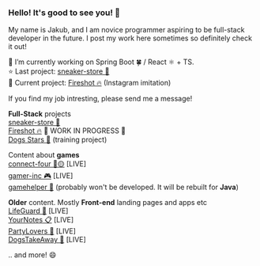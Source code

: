 
### Hello! It's good to see you! 👋

My name is Jakub, and I am novice programmer aspiring to be full-stack developer in the future. I post my work here sometimes so definitely check it out!

🔭 I’m currently working on Spring Boot 🍀 / React ⚛ + TS.<br>
⭐ Last project: [sneaker-store 👟](https://github.com/MemeeMaster/sneaker-store)<br>
🚧 Current project: [Fireshot 🔥](https://github.com/MemeeMaster/fireshot) (Instagram imitation)<br>

If you find my job intresting, please send me a message!

**Full-Stack** projects<br>
[sneaker-store 👟](https://github.com/MemeeMaster/sneaker-store)<br>
[Fireshot 🔥](https://github.com/MemeeMaster/fireshot) 🚧 WORK IN PROGRESS 🚧<br>
[Dogs Stars 🐶](https://github.com/MemeeMaster/training) (training project)<br>

Content about **games**<br>
[connect-four 🔴🟡](https://memeemaster.github.io/connect-four/) [LIVE]<br>
[gamer-inc 🎮](https://memeemaster.github.io/gamerinc-project/) [LIVE]<br>
[gamehelper 🤖](https://github.com/MemeeMaster/sneaker-store) (probably won't be developed. It will be rebuilt for **Java**)<br>

**Older** content. Mostly **Front-end** landing pages and apps etc<br>
[LifeGuard 💊](https://memeemaster.github.io/lifeguard/) [LIVE]<br>
[YourNotes 📋](https://memeemaster.github.io/yournotes-project/) [LIVE]<br>
[PartyLovers 🎉](https://memeemaster.github.io/partylovers-project/) [LIVE]<br>
[DogsTakeAway 🦴](https://memeemaster.github.io/dogstakeaway-project/) [LIVE]<br>

.. and more! 😄
